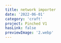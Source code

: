 ```yaml
---
title: network importer
date: '2022-06-01'
category: 'craft'
project: Pinched V1
hasLink: false
previewImage: '2.webp'
---
```

